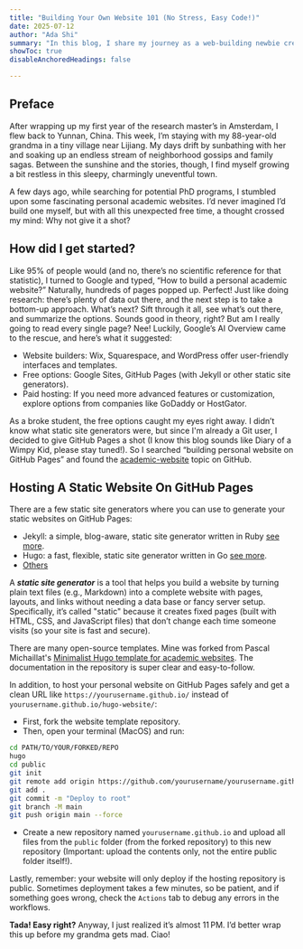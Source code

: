 ```yaml
---
title: "Building Your Own Website 101 (No Stress, Easy Code!)"
date: 2025-07-12
author: "Ada Shi"
summary: "In this blog, I share my journey as a web-building newbie creating my first personal website, plus some easy-to-follow resources to get you started too." 
showToc: true
disableAnchoredHeadings: false

---
```


## Preface

After wrapping up my first year of the research master’s in Amsterdam, I flew back to Yunnan, China. This week, I’m staying with my 88-year-old grandma in a tiny village near Lijiang. My days drift by sunbathing with her and soaking up an endless stream of neighborhood gossips and family sagas. Between the sunshine and the stories, though, I find myself growing a bit restless in this sleepy, charmingly uneventful town.

A few days ago, while searching for potential PhD programs, I stumbled upon some fascinating personal academic websites. I’d never imagined I’d build one myself, but with all this unexpected free time, a thought crossed my mind: Why not give it a shot?

## How did I get started?

Like 95% of people would (and no, there’s no scientific reference for that statistic), I turned to Google and typed, “How to build a personal academic website?” Naturally, hundreds of pages popped up. Perfect! Just like doing research: there’s plenty of data out there, and the next step is to take a bottom-up approach. What’s next? Sift through it all, see what’s out there, and summarize the options. Sounds good in theory, right? But am I really going to read every single page? Nee! Luckily, Google’s AI Overview came to the rescue, and here’s what it suggested:
+ Website builders: Wix, Squarespace, and WordPress offer user-friendly interfaces and templates. 
+ Free options: Google Sites, GitHub Pages (with Jekyll or other static site generators). 
+ Paid hosting: If you need more advanced features or customization, explore options from companies like GoDaddy or HostGator.

As a broke student, the free options caught my eyes right away. I didn’t know what static site generators were, but since I'm already a Git user, I decided to give GitHub Pages a shot (I know this blog sounds like Diary of a Wimpy Kid, please stay tuned!). So I searched “building personal website on GitHub Pages” and found the [academic-website](https://github.com/topics/academic-website) topic on GitHub.

## Hosting A Static Website On GitHub Pages

There are a few static site generators where you can use to generate your static websites on GitHub Pages:
+ Jekyll: a simple, blog-aware, static site generator written in Ruby [see more](https://jekyllrb.com/).
+ Hugo: a fast, flexible, static site generator written in Go [see more](https://gohugo.io/).
+ [Others](https://github.com/collections/static-site-generators)

A ***static site generator*** is a tool that helps you build a website by turning plain text files (e.g., Markdown) into a complete website with pages, layouts, and links without needing a data base or fancy server setup. Specifically, it’s called "static" because it creates fixed pages (built with HTML, CSS, and JavaScript files) that don’t change each time someone visits (so your site is fast and secure). 

There are many open-source templates. Mine was forked from Pascal Michaillat's [Minimalist Hugo template for academic websites](https://github.com/pmichaillat/hugo-website). The documentation in the repository is super clear and easy-to-follow. 

In addition, to host your personal website on GitHub Pages safely and get a clean URL like `https://yourusername.github.io/` instead of `yourusername.github.io/hugo-website/`:
+ First, fork the website template repository.
+ Then, open your terminal (MacOS) and run:
```bash
cd PATH/TO/YOUR/FORKED/REPO
hugo
cd public
git init
git remote add origin https://github.com/yourusername/yourusername.github.io.git
git add .
git commit -m "Deploy to root"
git branch -M main
git push origin main --force
```
+ Create a new repository named `yourusername.github.io` and upload all files from the `public` folder (from the forked repository) to this new repository (Important: upload the contents only, not the entire public folder itself!).

Lastly, remember: your website will only deploy if the hosting repository is public. Sometimes deployment takes a few minutes, so be patient, and if something goes wrong, check the `Actions` tab to debug any errors in the workflows.

**Tada! Easy right?** Anyway, I just realized it’s almost 11 PM. I’d better wrap this up before my grandma gets mad. Ciao!

